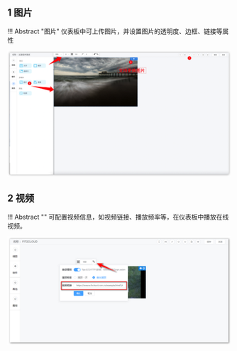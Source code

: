 ## 1 图片
!!! Abstract "图片"
	仪表板中可上传图片，并设置图片的透明度、边框、链接等属性

![仪表盘编辑_其他组件](../../img/dashboard_generation/图片.png)

## 2 视频
!!! Abstract ""
	可配置视频信息，如视频链接、播放频率等，在仪表板中播放在线视频。

![仪表盘编辑_其他组件](../../img/dashboard_generation/视频.png)
